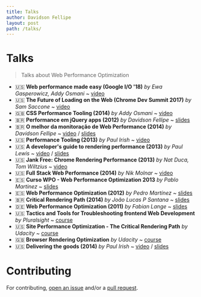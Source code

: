 ```yaml
---
title: Talks
author: Davidson Fellipe
layout: post
path: /talks/
---
```


# Talks

> Talks about Web Performance Optimization

- 🇺🇸 **Web performance made easy (Google I/O '18)** _by Ewa Gasperowicz, Addy Osmani_ ~ [video](https://www.youtube.com/watch?v=Mv-l3-tJgGk)
- 🇺🇸 **The Future of Loading on the Web (Chrome Dev Summit 2017)** _by Sam Saccone_ ~ [video](https://www.youtube.com/watch?v=DKyHVGh666s)
- 🇬🇧 **CSS Performance Tooling (2014)** _by Addy Osmani_ ~ [video](https://www.youtube.com/watch?v=FEs2jgZBaQA)
- 🇧🇷 **Performance em jQuery apps (2012)** _by Davidson Fellipe_ ~ [slides](https://www.slideshare.net/davidsonfellipe/jqueryperf)
- 🇧🇷 **O melhor da monitoração de Web Performance (2014)** _by Davidson Fellipe_ ~ [video](https://www.youtube.com/watch?v=mHFuWVyxcTg) / [slides](https://www.slideshare.net/davidsonfellipe/o-melhor-da-monitoracao-de-web-performance)
- 🇺🇸 **Performance Tooling (2013)** _by Paul Irish_ ~ [video](https://www.youtube.com/watch?v=HAqjyCH_LOE)
- 🇺🇸 **A developer's guide to rendering performance (2013)** _by Paul Lewis_ ~ [video](https://vimeo.com/77591536) / [slides](https://speakerdeck.com/paullewis/a-developers-guide-to-rendering-performance)
- 🇺🇸 **Jank Free: Chrome Rendering Performance (2013)** _by Nat Duca, Tom Wiltzius_ ~ [video](https://www.youtube.com/watch?v=n8ep4leoN9A)
- 🇺🇸 **Full Stack Web Performance (2014)** _by Nik Molnar_ ~ [video](https://vimeo.com/97415381)
- 🇪🇸 **Curso WPO - Web Performance Optimization 2013** _by Pablo Martinez_ ~ [slides](https://www.slideshare.net/pablomartinezfernandez/curso-wpopol)
- 🇪🇸 **Web Performance Optimization (2012)** _by Pedro Martínez_ ~ [slides](https://www.slideshare.net/pemargo1/wpo-congreso-seo4seos)
- 🇧🇷 **Critical Rendering Path (2014)** _by João Lucas P Santana_ ~ [slides](https://docs.google.com/presentation/d/1QbZpQklANUJn65yXdC-2uFTanK_rrjgs2YVnbw891iQ/edit?usp=sharing)
- 🇩🇪 **Web Performance Optimization (2011)** _by Fabian Lange_ ~ [slides](https://www.slideshare.net/fabianlange/web-performance-optimization-jax-2011-talk)
- 🇺🇸 **Tactics and Tools for Troubleshooting frontend Web Development** _by Pluralsight_ ~ [course](https://www.pluralsight.com/courses/tactics-tools-troubleshooting-front-end-web-development)
- 🇺🇸 **Site Performance Optimization - The Critical Rendering Path** _by Udacity_ ~ [course](https://www.udacity.com/course/website-performance-optimization--ud884)
- 🇬🇧 **Browser Rendering Optimization** _by Udacity_ ~ [course](https://www.udacity.com/course/browser-rendering-optimization--ud860)
- 🇺🇸 **Delivering the goods (2014)** _by Paul Irish_ ~ [video](https://www.youtube.com/watch?v=R8W_6xWphtw) / [slides](https://docs.google.com/presentation/d/1MtDBNTH1g7CZzhwlJ1raEJagA8qM3uoV7ta6i66bO2M/present#slide=id.p19)

# Contributing

For contributing, [open an issue](https://github.com/davidsonfellipe/awesome-wpo/issues) and/or a [pull request](https://github.com/davidsonfellipe/awesome-wpo/pulls).
